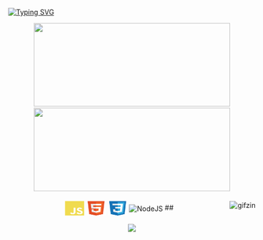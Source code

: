 <!--  -->
<!-- começo -->
[![Typing SVG](https://readme-typing-svg.herokuapp.com?font=Fira+Code&weight=300&size=50&duration=4000&pause=1000&color=fabd2f&center=true&vCenter=true&random=false&width=1000&lines=Hello%2C+my+name+is+Edilan;I'm+21+years+old;I'm+a+Software+Developer;I'm+from+Brazil)](https://git.io/typing-svg)

<!-- status -->
<div style="display: inline_block" align="center">
  <img height="170em" width="400em" src="https://github-readme-stats.vercel.app/api?username=edilanbarbosa&show_icons=true&theme=gruvbox"/>
  <img height="170em" width="400em" src="https://github-readme-stats.vercel.app/api/top-langs/?username=edilanbarbosa&layout=compact&theme=gruvbox"/>
</div>

<br>

<!-- skills -->
<div style="display: inline_block" align="center">
  <img align="center" alt="JS" height="30" width="40" src="https://raw.githubusercontent.com/devicons/devicon/master/icons/javascript/javascript-plain.svg">
  <img align="center" alt="HTML" height="30" width="40" src="https://raw.githubusercontent.com/devicons/devicon/master/icons/html5/html5-original.svg">
  <img align="center" alt="CSS" height="30" width="40" src="https://raw.githubusercontent.com/devicons/devicon/master/icons/css3/css3-original.svg">
  <img align="center" alt="NodeJS" height="30" width="40" src="https://cdn.jsdelivr.net/gh/devicons/devicon@latest/icons/nodejs/nodejs-plain.svg">
##
  <img align="right" alt="gifzin" src="https://pixeljoint.com/files/icons/shibatarsmall.gif">
</div>

<br> 

<div align="center"> 
  <!-- <a href="https://discord.gg/wagxzStdcR" target="_blank"><img src="https://img.shields.io/badge/Discord-7289DA?style=for-the-badge&logo=discord&logoColor=white" target="_blank"></a> 
  <a href = "mailto:edilanbarbosa.contato@gmail.com"><img src="https://img.shields.io/badge/-Gmail-%23333?style=for-the-badge&logo=gmail&logoColor=white" target="_blank"></a> -->
  <a href="##" target="_blank"><img src="https://img.shields.io/badge/-LinkedIn-%230077B5?style=for-the-badge&logo=linkedin&logoColor=white" target="_blank"></a>
</div>

<!-- gif do dog -->
<div>
  
</div>
